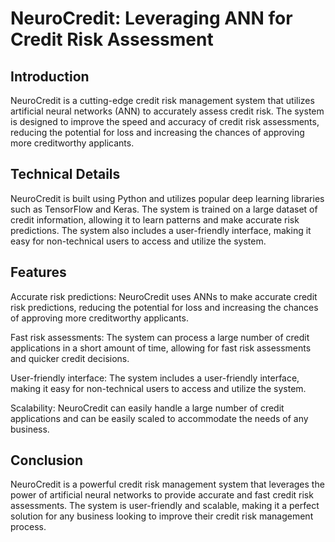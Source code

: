 
# NeuroCredit: Leveraging ANN for Credit Risk Assessment

## Introduction

NeuroCredit is a cutting-edge credit risk management system that utilizes artificial neural networks (ANN) to accurately assess credit risk. The system is designed to improve the speed and accuracy of credit risk assessments, reducing the potential for loss and increasing the chances of approving more creditworthy applicants.

## Technical Details

NeuroCredit is built using Python and utilizes popular deep learning libraries such as TensorFlow and Keras. The system is trained on a large dataset of credit information, allowing it to learn patterns and make accurate risk predictions. The system also includes a user-friendly interface, making it easy for non-technical users to access and utilize the system.

## Features

Accurate risk predictions: NeuroCredit uses ANNs to make accurate credit risk predictions, reducing the potential for loss and increasing the chances of approving more creditworthy applicants.

Fast risk assessments: The system can process a large number of credit applications in a short amount of time, allowing for fast risk assessments and quicker credit decisions.

User-friendly interface: The system includes a user-friendly interface, making it easy for non-technical users to access and utilize the system.

Scalability: NeuroCredit can easily handle a large number of credit applications and can be easily scaled to accommodate the needs of any business.

## Conclusion

NeuroCredit is a powerful credit risk management system that leverages the power of artificial neural networks to provide accurate and fast credit risk assessments. The system is user-friendly and scalable, making it a perfect solution for any business looking to improve their credit risk management process.
